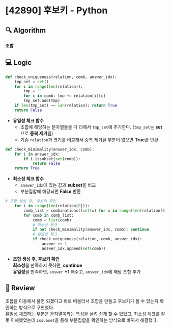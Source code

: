 # [42890] 후보키 - Python

## 🔍 Algorithm
**조합**

## 💻 Logic

```Python
def check_uniqueness(relation, comb, answer_idx):
    tmp_set = set()
    for i in range(len(relation)):
        tmp = ''
        for c in comb: tmp += relation[i][c]
        tmp_set.add(tmp)
    if len(tmp_set) == len(relation): return True
    return False
```
- **유일성 체크 함수**  
    - 조합에 해당하는 문자열들을 다 더해서 `tmp_set`에 추가한다. (`tmp_set`는 **set**으로 **중복 제거**됨)  
    - 기존 `relation`과 크기를 비교해서 중복 제거된 부분이 없으면 **True**를 반환  

```Python
def check_minimality(answer_idx, comb):
    for i in answer_idx:
        if i.issubset(set(comb)): 
            return False
    return True
```
- **최소성 체크 함수**  
    - `answer_idx`에 있는 값과 **subset**을 비교  
    - 부분집합에 해당되면 **False** 반환  

```Python
# 조합 생성 후, 후보키 확인
    for i in range(len(relation[0])):
        comb_list = combinations([int(x) for x in range(len(relation[0]))], i+1)
        for comb in comb_list:
            comb = list(comb)
            # 최소성 체크
            if not check_minimality(answer_idx, comb): continue
            # 유일성 체크
            if check_uniqueness(relation, comb, answer_idx):
                answer += 1
                answer_idx.append(set(comb))
```
- **조합 생성 후, 후보키 확인**  
    **최소성**을 만족하지 못하면, **continue**  
    **유일성**을 만족하면, `answer` **+1** 해주고, `answer_idx`에 해당 조합 추가  


## 📝 Review

조합을 이용해서 풀면 되겠다고 바로 떠올라서 조합을 만들고 후보키가 될 수 있는지 확인하는 방식으로 구현했다.  
유일성 체크하는 부분은 문자열이라는 특성을 살려 쉽게 할 수 있었고, 최소성 체크를 잘못 이해했었는데 `issubset`을 통해 부분집합을 확인하는 방식으로 바꿔서 해결했다.  
